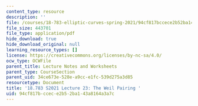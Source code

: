 ```yaml
---
content_type: resource
description: ''
file: /courses/18-783-elliptic-curves-spring-2021/94cf817bccece2b52ba143a8164a3a7c_MIT18_783S21_notes23.pdf
file_size: 443701
file_type: application/pdf
hide_download: true
hide_download_original: null
learning_resource_types: []
license: https://creativecommons.org/licenses/by-nc-sa/4.0/
ocw_type: OCWFile
parent_title: Lecture Notes and Worksheets
parent_type: CourseSection
parent_uid: 34ce673e-528e-a9cc-e1fc-539d275a3d85
resourcetype: Document
title: '18.783 S2021 Lecture 23: The Weil Pairing '
uid: 94cf817b-ccec-e2b5-2ba1-43a8164a3a7c
---
```

